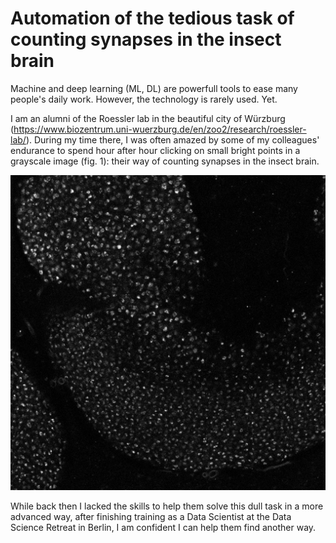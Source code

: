 # Automation of the tedious task of counting synapses in the insect brain

Machine and deep learning (ML, DL) are powerfull tools to ease many people's daily work. However, the technology is rarely used. Yet. 

I am an alumni of the Roessler lab in the beautiful city of Würzburg (https://www.biozentrum.uni-wuerzburg.de/en/zoo2/research/roessler-lab/). During my time there, I was often amazed by some of my colleagues' endurance to spend hour after hour clicking on small bright points in a grayscale image (fig. 1): their way of counting synapses in the insect brain. 

![Microglomeruli](./Microglomeruli.tif)

While back then I lacked the skills to help them solve this dull task in a more advanced way, after finishing training as a Data Scientist at the Data Science Retreat in Berlin, I am confident I can help them find another way.  
